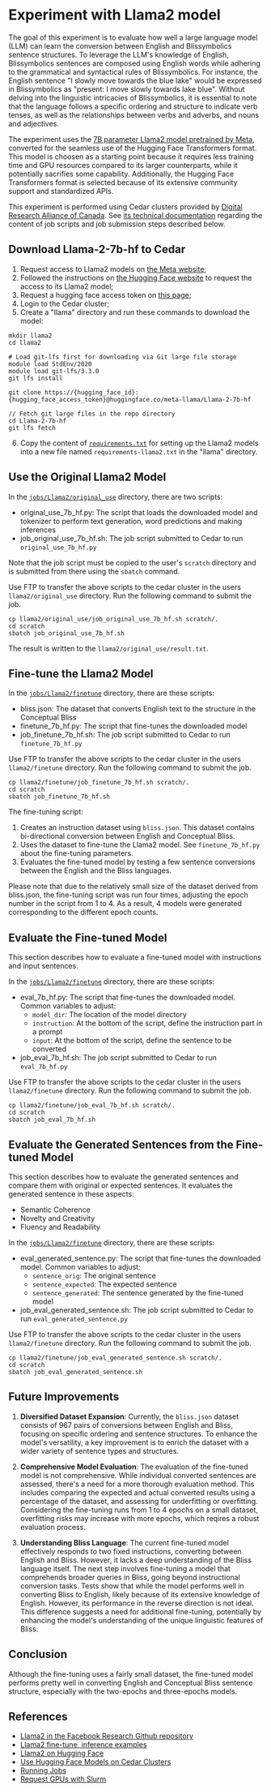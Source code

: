 # Experiment with Llama2 model

The goal of this experiment is to evaluate how well a large language model (LLM) can learn the conversion
between English and Blissymbolics sentence structures. To leverage the LLM's knowledge of English, Blissymbolics
sentences are composed using English words while adhering to the grammatical and syntactical rules of Blissymbolics.
For instance, the English sentence "I slowly move towards the blue lake" would be expressed in Blissymbolics as
"present: I move slowly towards lake blue". Without delving into the linguistic intricacies of Blissymbolics, it is
essential to note that the language follows a specific ordering and structure to indicate verb tenses, as well as the
relationships between verbs and adverbs, and nouns and adjectives.

The experiment uses the [7B parameter Llama2 model pretrained by Meta](https://huggingface.co/meta-llama/Llama-2-7b-hf),
converted for the seamless use of the Hugging Face Transformers format. This model is choosen as a starting
point because it requires less training time and GPU resources compared to its larger counterparts, while it
potentially sacrifies some capability. Additionally, the Hugging Face Transformers format is selected because
of its extensive community support and standardized APIs.

This experiment is performed using Cedar clusters provided by [Digital Research Alliance of Canada](https://alliancecan.ca/en).
See [its technical documentation](https://docs.alliancecan.ca/wiki/Technical_documentation) regarding the content of
job scripts and job submission steps described below.

## Download Llama-2-7b-hf to Cedar

1. Request access to Llama2 models on [the Meta website](https://llama.meta.com/llama-downloads/);
2. Followed the instructions on [the Hugging Face website](https://huggingface.co/meta-llama/Llama-2-7b-hf)
to request the access to its Llama2 model;
3. Request a hugging face access token on [this page](https://huggingface.co/settings/tokens);
4. Login to the Cedar cluster;
5. Create a "llama" directory and run these commands to download the model:

```
mkdir llama2
cd llama2

# Load git-lfs first for downloading via Git large file storage
module load StdEnv/2020
module load git-lfs/3.3.0
git lfs install

git clone https://{hugging_face_id}:{hugging_face_access_token}@huggingface.co/meta-llama/Llama-2-7b-hf

// Fetch git large files in the repo directory
cd Llama-2-7b-hf
git lfs fetch
```

6. Copy the content of [`requirements.txt`](https://github.com/facebookresearch/llama/blob/main/requirements.txt)
for setting up the Llama2 models into a new file named `requirements-llama2.txt` in the "llama" directory.

## Use the Original Llama2 Model

In the [`jobs/Llama2/original_use`](../jobs/Llama2/original_use) directory, there are two scripts:

* original_use_7b_hf.py: The script that loads the downloaded model and tokenizer to perform text generation,
word predictions and making inferences
* job_original_use_7b_hf.sh: The job script submitted to Cedar to run `original_use_7b_hf.py`

Note that the job script must be copied to the user's `scratch` directory and is submitted from there using
the `sbatch` command.

Use FTP to transfer the above scripts to the cedar cluster in the users `llama2/original_use` directory. Run
the following command to submit the job.

```
cp llama2/original_use/job_original_use_7b_hf.sh scratch/.
cd scratch
sbatch job_original_use_7b_hf.sh
```

The result is written to the `llama2/original_use/result.txt`.

## Fine-tune the Llama2 Model

In the [`jobs/Llama2/finetune`](../jobs/Llama2/finetune) directory, there are these scripts:

* bliss.json: The dataset that converts English text to the structure in the Conceptual Bliss
* finetune_7b_hf.py: The script that fine-tunes the downloaded model
* job_finetune_7b_hf.sh: The job script submitted to Cedar to run `finetune_7b_hf.py`

Use FTP to transfer the above scripts to the cedar cluster in the users `llama2/finetune` directory. Run
the following command to submit the job.

```
cp llama2/finetune/job_finetune_7b_hf.sh scratch/.
cd scratch
sbatch job_finetune_7b_hf.sh
```

The fine-tuning script:

1. Creates an instruction dataset using `bliss.json`. This dataset contains bi-directional conversion between
English and Conceptual Bliss. 
2. Uses the dataset to fine-tune the Llama2 model. See `finetune_7b_hf.py` about the fine-tuning parameters.
3. Evaluates the fine-tuned model by testing a few sentence conversions between the English and the Bliss languages.

Please note that due to the relatively small size of the dataset derived from bliss.json, the fine-tuning script
was run four times, adjusting the epoch number in the script from 1 to 4. As a result, 4 models were generated
corresponding to the different epoch counts.

## Evaluate the Fine-tuned Model

This section describes how to evaluate a fine-tuned model with instructions and input sentences.

In the [`jobs/Llama2/finetune`](../jobs/Llama2/finetune) directory, there are these scripts:

* eval_7b_hf.py: The script that fine-tunes the downloaded model. Common variables to adjust:
  * `model_dir`: The location of the model directory
  * `instruction`: At the bottom of the script, define the instruction part in a prompt
  * `input`: At the bottom of the script, define the sentence to be converted
* job_eval_7b_hf.sh: The job script submitted to Cedar to run `eval_7b_hf.py`

Use FTP to transfer the above scripts to the cedar cluster in the users `llama2/finetune` directory. Run
the following command to submit the job.

```
cp llama2/finetune/job_eval_7b_hf.sh scratch/.
cd scratch
sbatch job_eval_7b_hf.sh
```

## Evaluate the Generated Sentences from the Fine-tuned Model

This section describes how to evaluate the generated sentences and compare them with original or expected sentences.
It evaluates the generated sentence in these aspects:

* Semantic Coherence
* Novelty and Creativity
* Fluency and Readability

In the [`jobs/Llama2/finetune`](../jobs/Llama2/finetune) directory, there are these scripts:

* eval_generated_sentence.py: The script that fine-tunes the downloaded model. Common variables to adjust:
  * `sentence_orig`: The original sentence
  * `sentence_expected`: The expected sentence
  * `sentence_generated`: The sentence generated by the fine-tuned model
* job_eval_generated_sentence.sh: The job script submitted to Cedar to run `eval_generated_sentence.py`

Use FTP to transfer the above scripts to the cedar cluster in the users `llama2/finetune` directory. Run
the following command to submit the job.

```
cp llama2/finetune/job_eval_generated_sentence.sh scratch/.
cd scratch
sbatch job_eval_generated_sentence.sh
```

## Future Improvements

1. **Diversified Dataset Expansion**: Currently, the `bliss.json` dataset consists of 967 pairs of conversions
between English and Bliss, focusing on specific ordering and sentence structures. To enhance the model's versatility,
a key improvement is to enrich the dataset with a wider variety of sentence types and structures.

2. **Comprehensive Model Evaluation**: The evaluation of the fine-tuned model is not comprehensive. While individual
converted sentences are assessed, there's a need for a more thorough evaluation method. This includes comparing the
expected and actual converted results using a percentage of the dataset, and assessing for underfitting or overfitting.
Considering the fine-tuning runs from 1 to 4 epochs on a small dataset, overfitting risks may increase with more
epochs, which reqires a robust evaluation process.

3. **Understanding Bliss Language**: The current fine-tuned model effectively responds to two fixed instructions,
converting between English and Bliss. However, it lacks a deep understanding of the Bliss language itself. The next
step involves fine-tuning a model that comprehends broader queries in Bliss, going beyond instructional conversion
tasks. Tests show that while the model performs well in converting Bliss to English, likely because of its extensive
knowledge of English. However, its performance in the reverse direction is not ideal. This difference suggests a need
for additional fine-tuning, potentially by enhancing the model's understanding of the unique linguistic features of
Bliss.

## Conclusion

Although the fine-tuning uses a fairly small dataset, the fine-tuned model performs pretty well in converting English
and Conceptual Bliss sentence structure, especially with the two-epochs and three-epochs models.

## References

* [Llama2 in the Facebook Research Github repository](https://github.com/facebookresearch/llama)
* [Llama2 fine-tune, inference examples](https://github.com/facebookresearch/llama-recipes)
* [Llama2 on Hugging Face](https://huggingface.co/docs/transformers/model_doc/llama2)
* [Use Hugging Face Models on Cedar Clusters](https://docs.alliancecan.ca/wiki/Huggingface)
* [Running Jobs](https://docs.alliancecan.ca/wiki/Using_GPUs_with_Slurm)
* [Request GPUs with Slurm](https://docs.alliancecan.ca/wiki/Using_GPUs_with_Slurm)
